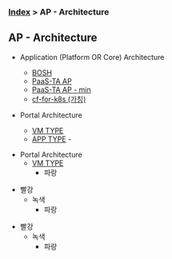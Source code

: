 ### [Index](../../README.md) > AP - Architecture

## AP - Architecture
* Application (Platform OR Core) Architecture  
  * [BOSH](./application_platform/architecture/README.md)  
  * [PaaS-TA AP](./application_platform/install/README.md)  
  * [PaaS-TA AP - min](./application_platform/user_guide/README.md)  
  * [cf-for-k8s (가칭) ](./application_platform/user_guide/README.md)  

* Portal Architecture
  * [VM TYPE](./application_platform/architecture/README.md)   
  * [APP TYPE](./application_platform/user_guide/README.md)   -

- Portal Architecture
  - [VM TYPE](./application_platform/architecture/README.md)
    * 파랑
    



+ 빨강
  + 녹색
    + 파랑

- 빨강
  - 녹색
    - 파랑
